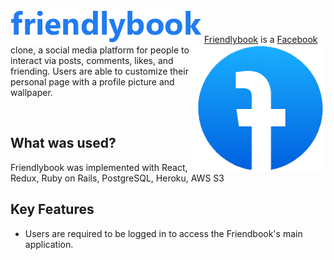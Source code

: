![alt text](https://github.com/kevinyieh/friendlybook/blob/master/app/assets/images/logo.png)
<img align="right" src="https://github.com/kevinyieh/friendlybook/blob/master/app/assets/images/small-logo.png">
[Friendlybook](https://friendly-book.herokuapp.com/#/) is a [Facebook](https://www.facebook.com/) clone, a social media platform for people to interact via posts, comments, likes, and friending. Users are able to customize their personal page with a profile picture and wallpaper.

<br/>

## What was used?

Friendlybook was implemented with React, Redux, Ruby on Rails, PostgreSQL, Heroku, AWS S3

## Key Features

- Users are required to be logged in to access the Friendbook's main application.
